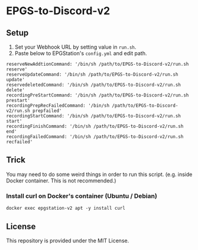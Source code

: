 # EPGS-to-Discord-v2

## Setup
1. Set your Webhook URL by setting value in `run.sh`.
2. Paste below to EPGStation's `config.yml` and edit path.

```
reserveNewAddtionCommand: '/bin/sh /path/to/EPGS-to-Discord-v2/run.sh reserve'
reserveUpdateCommand: '/bin/sh /path/to/EPGS-to-Discord-v2/run.sh update'
reservedeletedCommand: '/bin/sh /path/to/EPGS-to-Discord-v2/run.sh delete'
recordingPreStartCommand: '/bin/sh /path/to/EPGS-to-Discord-v2/run.sh prestart'
recordingPrepRecFailedCommand: '/bin/sh /path/to/EPGS-to-Discord-v2/run.sh prepfailed'
recordingStartCommand: '/bin/sh /path/to/EPGS-to-Discord-v2/run.sh start'
recordingFinishCommand: '/bin/sh /path/to/EPGS-to-Discord-v2/run.sh end'
recordingFailedCommand: '/bin/sh /path/to/EPGS-to-Discord-v2/run.sh recfailed'
```

## Trick
You may need to do some weird things in order to run this script. (e.g. inside Docker container. This is not recommended.)

### Install curl on Docker's container (Ubuntu / Debian)
`docker exec epgstation-v2 apt -y install curl`

## License
This repository is provided under the MIT License.
